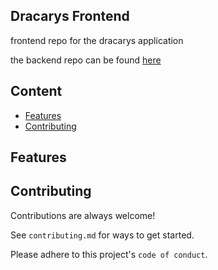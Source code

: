 ## Dracarys Frontend
frontend repo for the dracarys application

the backend repo can be found [here](https://github.com/menklab/dracarys-backend)


## Content

- [Features](#features)
- [Contributing](#contributing)

## <a id="features"></a> Features

## <a id="contributing"></a> Contributing
Contributions are always welcome!

See `contributing.md` for ways to get started.

Please adhere to this project's `code of conduct`.
